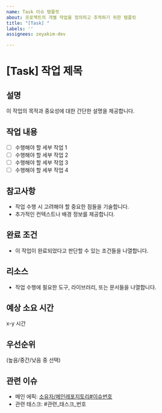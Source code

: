 ```yaml
---
name: Task 이슈 템플릿
about: 프로젝트의 개별 작업을 정의하고 추적하기 위한 템플릿
title: "[Task] "
labels: ''
assignees: zeyakim-dev

---
```


# [Task] 작업 제목

## 설명
이 작업의 목적과 중요성에 대한 간단한 설명을 제공합니다.

## 작업 내용
- [ ] 수행해야 할 세부 작업 1
- [ ] 수행해야 할 세부 작업 2
- [ ] 수행해야 할 세부 작업 3
- [ ] 수행해야 할 세부 작업 4

## 참고사항
- 작업 수행 시 고려해야 할 중요한 점들을 기술합니다.
- 추가적인 컨텍스트나 배경 정보를 제공합니다.

## 완료 조건
- 이 작업이 완료되었다고 판단할 수 있는 조건들을 나열합니다.

## 리소스
- 작업 수행에 필요한 도구, 라이브러리, 또는 문서들을 나열합니다.

## 예상 소요 시간
x-y 시간

## 우선순위
(높음/중간/낮음 중 선택)

## 관련 이슈
- 메인 에픽: [소유자/메인레포지토리#이슈번호](https://github.com/소유자/메인레포지토리/issues/이슈번호)
- 관련 태스크: #관련_태스크_번호
